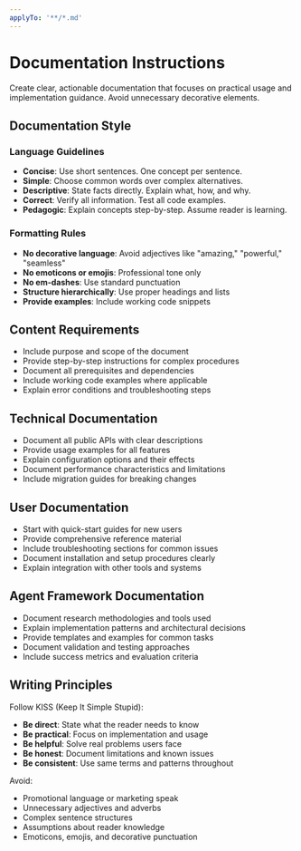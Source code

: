 ```yaml
---
applyTo: '**/*.md'
---
```


# Documentation Instructions

Create clear, actionable documentation that focuses on practical usage and implementation guidance. Avoid unnecessary
decorative elements.

## Documentation Style

### Language Guidelines

- **Concise**: Use short sentences. One concept per sentence.
- **Simple**: Choose common words over complex alternatives.
- **Descriptive**: State facts directly. Explain what, how, and why.
- **Correct**: Verify all information. Test all code examples.
- **Pedagogic**: Explain concepts step-by-step. Assume reader is learning.

### Formatting Rules

- **No decorative language**: Avoid adjectives like "amazing," "powerful," "seamless"
- **No emoticons or emojis**: Professional tone only
- **No em-dashes**: Use standard punctuation
- **Structure hierarchically**: Use proper headings and lists
- **Provide examples**: Include working code snippets

## Content Requirements

- Include purpose and scope of the document
- Provide step-by-step instructions for complex procedures
- Document all prerequisites and dependencies
- Include working code examples where applicable
- Explain error conditions and troubleshooting steps

## Technical Documentation

- Document all public APIs with clear descriptions
- Provide usage examples for all features
- Explain configuration options and their effects
- Document performance characteristics and limitations
- Include migration guides for breaking changes

## User Documentation

- Start with quick-start guides for new users
- Provide comprehensive reference material
- Include troubleshooting sections for common issues
- Document installation and setup procedures clearly
- Explain integration with other tools and systems

## Agent Framework Documentation

- Document research methodologies and tools used
- Explain implementation patterns and architectural decisions
- Provide templates and examples for common tasks
- Document validation and testing approaches
- Include success metrics and evaluation criteria

## Writing Principles

Follow KISS (Keep It Simple Stupid):

- **Be direct**: State what the reader needs to know
- **Be practical**: Focus on implementation and usage
- **Be helpful**: Solve real problems users face
- **Be honest**: Document limitations and known issues
- **Be consistent**: Use same terms and patterns throughout

Avoid:

- Promotional language or marketing speak
- Unnecessary adjectives and adverbs
- Complex sentence structures
- Assumptions about reader knowledge
- Emoticons, emojis, and decorative punctuation
